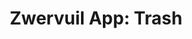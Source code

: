 ---
title: "Zwervuil App: Trash"
slug: "trash"
description: "De opdracht hield in dat er een app moest
              gemaakt worden om het probleem van
              zwerfvuil aan te pakken. <br> Deze app moest
              vanaf onderzoek tot demo uitgewerkt
              worden."
type: "intern"
members:
    - name: "Bert Goossens"
      major: "Multimediaproductie"
      minor: "New Media Development"
      disk: "3de schijf"
thumbnail:
    url: "thumbnail.png"
    alt: ""
    height: 1
    width: 2
    text-color: "84839a"
    background-color: "84839a"
media:
    - url: "0_detail_screendesign.png"
      type: "image"
    - url: "1_moodboard.png"
      type: "image"
      text: "Na een grondige analyse waarin we onze doelgroep en technische specificaties bepalen, beginnen we met het
            maken van een moodboard en ideaboard om de sfeer van onze app te bepalen."
    - url: "2_detail_ideaboard.png"
      type: "image"
    - url: "3_detail_wireframe.png"
      type: "image"
      text: "In de wireframes leggen we de functionaliteiten van onze app vast, zonder hier echt al de designelementen aan te
                    koppelen. De volgende stap is om in de screendesigns de app te gaan voorstellen zoals deze er na implementatie
                    zal uitzien."
    - url: "4_detail_screendesign.png"
      type: "image"
    - url: "5_detail_screendesign.png"
      type: "image"
    - url: "6_detail_screendesign.png"  
      type: "image"  
    - url: "7_detail_screendesign.png"
      type: "image"
    - url: "8_detail_screendesign.png"
      type: "image"
created: 20/01/2017
order: 12
---